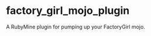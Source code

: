 factory_girl_mojo_plugin
========================

A RubyMine plugin for pumping up your FactoryGirl mojo.
